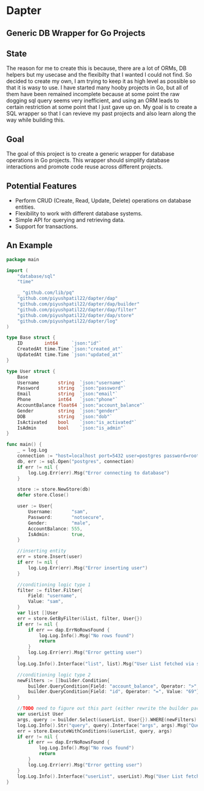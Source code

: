 # Dapter

## Generic DB Wrapper for Go Projects

## State

The reason for me to create this is because, there are a lot of ORMs, DB helpers but my usecase and the
flexibilty that I wanted I could not find. So decided to create my own, I am trying to keep it as high
level as possible so that it is wasy to use. I have started many hooby projects in Go, but all of them
have been remained incomplete because at some point the raw dogging sql query seems very inefficient,
and using an ORM leads to certain restriction at some point that I just gave up on. My goal is to create
a SQL wrapper so that I can revieve my past projects and also learn along the way while building this.

## Goal

The goal of this project is to create a generic wrapper for database operations in Go projects. This wrapper should simplify database interactions and promote code reuse across different projects.

## Potential Features

-   Perform CRUD (Create, Read, Update, Delete) operations on database entities.
-   Flexibility to work with different database systems.
-   Simple API for querying and retrieving data.
-   Support for transactions.

## An Example

```go
package main

import (
	"database/sql"
	"time"

	_ "github.com/lib/pq"
	"github.com/piyushpatil22/dapter/dap"
	"github.com/piyushpatil22/dapter/dap/builder"
	"github.com/piyushpatil22/dapter/dap/filter"
	"github.com/piyushpatil22/dapter/dap/store"
	"github.com/piyushpatil22/dapter/log"
)

type Base struct {
	ID        int64     `json:"id"`
	CreatedAt time.Time `json:"created_at"`
	UpdatedAt time.Time `json:"updated_at"`
}

type User struct {
	Base
	Username       string  `json:"username"`
	Password       string  `json:"password"`
	Email          string  `json:"email"`
	Phone          int64   `json:"phone"`
	AccountBalance float64 `json:"account_balance"`
	Gender         string  `json:"gender"`
	DOB            string  `json:"dob"`
	IsActivated    bool    `json:"is_activated"`
	IsAdmin        bool    `json:"is_admin"`
}

func main() {
	_ = log.Log
	connection := "host=localhost port=5432 user=postgres password=root dbname=dapter_test sslmode=disable"
	db, err := sql.Open("postgres", connection)
	if err != nil {
		log.Log.Err(err).Msg("Error connecting to database")
	}

	store := store.NewStore(db)
	defer store.Close()

	user := User{
		Username:       "sam",
		Password:       "notsecure",
		Gender:         "male",
		AccountBalance: 555,
		IsAdmin:        true,
	}

	//inserting entity
	err = store.Insert(user)
	if err != nil {
		log.Log.Err(err).Msg("Error inserting user")
	}

	//conditioning logic type 1
	filter := filter.Filter{
		Field: "username",
		Value: "sam",
	}
	var list []User
	err = store.GetByFilter(&list, filter, User{})
	if err != nil {
		if err == dap.ErrNoRowsFound {
			log.Log.Info().Msg("No rows found")
			return
		}
		log.Log.Err(err).Msg("Error getting user")
	}
	log.Log.Info().Interface("list", list).Msg("User List fetched via simple conditions")

	//conditioning logic type 2
	newFilters := []builder.Condition{
		builder.QueryCondition{Field: "account_balance", Operator: ">", Value: "100"},
		builder.QueryCondition{Field: "id", Operator: "=", Value: "69"},
	}

	//TODO need to figure out this part (either rewrite the builder package or get everything together)
	var userList User
	args, query := builder.Select(&userList, User{}).WHERE(newFilters).GetQueryArgs()
	log.Log.Info().Str("query", query).Interface("args", args).Msg("Query and Args")
	err = store.ExecuteWithConditions(&userList, query, args)
	if err != nil {
		if err == dap.ErrNoRowsFound {
			log.Log.Info().Msg("No rows found")
			return
		}
		log.Log.Err(err).Msg("Error getting user")
	}
	log.Log.Info().Interface("userList", userList).Msg("User List fetched via complex conditions")
}

```
